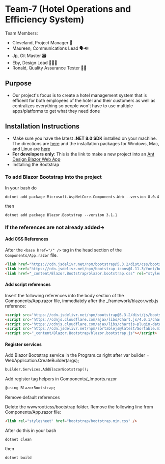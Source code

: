 # Team-7 (Hotel Operations and Efficiency System)
Team Members:
-  Cleveland, Project Manager 👔
-  Maureen, Communications Lead 🗣️🔊
-  Jp, Git Master 🗃️
-  Eby, Design Lead 👩🏻‍🎨
-  Ronald, Quality Assurance Tester 🕵🏽

## Purpose
- Our project's focus is to create a hotel management system that is efficent for both employees of the hotel and their customers as well as centralizes everything so people won't have to use multiple apps/platforms to get what they need done

## Installation Instructions
- Make sure you have the latest **.NET 8.0 SDK** installed on your machine. The directions are [here](https://learn.microsoft.com/en-us/dotnet/core/install/windows#net-installer) and the installation packages for Windows, Mac, and Linux are [here](https://dotnet.microsoft.com/en-us/download/dotnet/8.0)
- **For developers only**: This is the link to make a new project into an [Ant Design Blazor Web App](https://antblazor.com/en-US/docs/getting-started)
- Installing the Bootstrap

### To add Blazor Bootstrap into the project
In your bash do
```
dotnet add package Microsoft.AspNetCore.Components.Web --version 8.0.4
```
then 
```
dotnet add package Blazor.Bootstrap --version 3.1.1
```

### If the references are not already added->

#### Add CSS References
After the `<base href="/" />` tag in the head section of the `Components/App.razor` file.

```html
<link href="https://cdn.jsdelivr.net/npm/bootstrap@5.3.2/dist/css/bootstrap.min.css" rel="stylesheet" integrity="sha384-T3c6CoIi6uLrA9TneNEoa7RxnatzjcDSCmG1MXxSR1GAsXEV/Dwwykc2MPK8M2HN" crossorigin="anonymous">
<link href="https://cdn.jsdelivr.net/npm/bootstrap-icons@1.11.3/font/bootstrap-icons.min.css" rel="stylesheet" />
<link href="_content/Blazor.Bootstrap/blazor.bootstrap.css" rel="stylesheet" />
```

#### Add script references
Insert the following references into the body section of the Components/App.razor file, immediately after the _framework/blazor.web.js reference:
```html
<script src="https://cdn.jsdelivr.net/npm/bootstrap@5.3.2/dist/js/bootstrap.bundle.min.js" integrity="sha384-C6RzsynM9kWDrMNeT87bh95OGNyZPhcTNXj1NW7RuBCsyN/o0jlpcV8Qyq46cDfL" crossorigin="anonymous"></script>
<script src="https://cdnjs.cloudflare.com/ajax/libs/Chart.js/4.0.1/chart.umd.js" integrity="sha512-gQhCDsnnnUfaRzD8k1L5llCCV6O9HN09zClIzzeJ8OJ9MpGmIlCxm+pdCkqTwqJ4JcjbojFr79rl2F1mzcoLMQ==" crossorigin="anonymous" referrerpolicy="no-referrer"></script>
<script src="https://cdnjs.cloudflare.com/ajax/libs/chartjs-plugin-datalabels/2.2.0/chartjs-plugin-datalabels.min.js" integrity="sha512-JPcRR8yFa8mmCsfrw4TNte1ZvF1e3+1SdGMslZvmrzDYxS69J7J49vkFL8u6u8PlPJK+H3voElBtUCzaXj+6ig==" crossorigin="anonymous" referrerpolicy="no-referrer"></script>
<script src="https://cdn.jsdelivr.net/npm/sortablejs@latest/Sortable.min.js"></script>
<script src="_content/Blazor.Bootstrap/blazor.bootstrap.js"></script>
```
#### Register services
Add Blazor Bootstrap service in the Program.cs right after var builder = WebApplication.CreateBuilder(args);

```html
builder.Services.AddBlazorBootstrap();
```
Add register tag helpers in Components/_Imports.razor
```html
@using BlazorBootstrap;
```

Remove default references

Delete the wwwroot/css/bootstrap folder.
Remove the following line from Components/App.razor file:
```html
<link rel="stylesheet" href="bootstrap/bootstrap.min.css" />
```

After do this in your bash 
```
dotnet clean
```
then 
```
dotnet build
```
